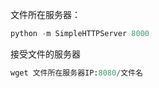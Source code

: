 文件所在服务器：

```python
python -m SimpleHTTPServer 8000
```

接受文件的服务器

```python
wget 文件所在服务器IP:8080/文件名
```

